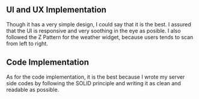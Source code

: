  
## UI and UX Implementation

Though it has a very simple design, I could say that it is the best. I assured that the UI is responsive and very soothing in the eye as posible.
I also followed the Z Pattern for the weather widget, because users tends to scan from left to right.

## Code Implementation

As for the code implementation, it is the best because I wrote my server side codes by following the SOLID principle and writing it as clean and readable as possible.